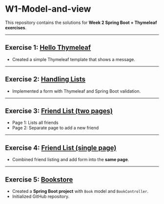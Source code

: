 # W1-Model-and-view
This repository contains the solutions for **Week 2 Spring Boot + Thymeleaf exercises**.

---

##  Exercise 1: [Hello Thymeleaf](./HelloThymeleaf)
- Created a simple Thymeleaf template that shows a message.

---

##  Exercise 2: [Handling Lists](./hellostudents)
- Implemented a form with Thymeleaf and Spring Boot validation.

---

##  Exercise 3: [Friend List (two pages)](./FriendsList)
- Page 1: Lists all friends
- Page 2: Separate page to add a new friend

---

##  Exercise 4: [Friend List (single page)](./FriendsListCombined)
- Combined friend listing and add form into the **same page**.

---

##  Exercise 5: [Bookstore](./Bookstore)
- Created a **Spring Boot project** with `Book` model and `BookController`.
- Initialized GitHub repository.
